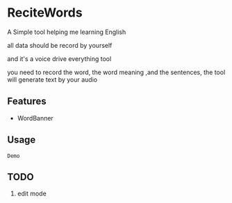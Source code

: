 # ReciteWords

A Simple tool helping me learning English

all data should be record by yourself 

and it's a voice drive everything tool

you need to record the word, the word meaning ,and the sentences, the tool will generate text by your audio

## Features

 - WordBanner


 


## Usage

```
Demo

```

## TODO
1. edit mode
